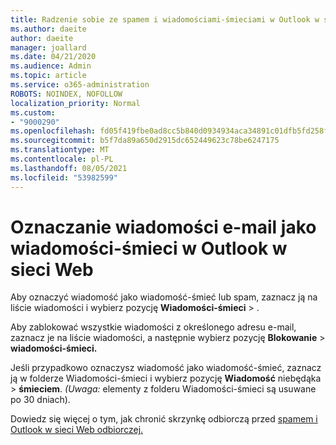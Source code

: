 ```yaml
---
title: Radzenie sobie ze spamem i wiadomościami-śmieciami w Outlook w sieci Web
ms.author: daeite
author: daeite
manager: joallard
ms.date: 04/21/2020
ms.audience: Admin
ms.topic: article
ms.service: o365-administration
ROBOTS: NOINDEX, NOFOLLOW
localization_priority: Normal
ms.custom:
- "9000290"
ms.openlocfilehash: fd05f419fbe0ad8cc5b840d0934934aca34891c01dfb5fd258f9deba3e63ec0f
ms.sourcegitcommit: b5f7da89a650d2915dc652449623c78be6247175
ms.translationtype: MT
ms.contentlocale: pl-PL
ms.lasthandoff: 08/05/2021
ms.locfileid: "53982599"
---
```

# <a name="mark-email-messages-as-junk-in-outlook-on-the-web"></a>Oznaczanie wiadomości e-mail jako wiadomości-śmieci w Outlook w sieci Web

Aby oznaczyć wiadomość jako wiadomość-śmieć lub spam, zaznacz ją na liście wiadomości i wybierz pozycję **Wiadomości-śmieci**  >  .

Aby zablokować wszystkie wiadomości z określonego adresu e-mail, zaznacz je na liście wiadomości, a następnie wybierz pozycję **Blokowanie**  >  **wiadomości-śmieci.**

Jeśli przypadkowo oznaczysz wiadomość jako wiadomość-śmieć, zaznacz ją w folderze Wiadomości-śmieci i wybierz pozycję **Wiadomość** niebędąka  >  **śmieciem**. *(Uwaga:* elementy z folderu Wiadomości-śmieci są usuwane po 30 dniach).

Dowiedz się więcej o tym, jak chronić skrzynkę odbiorczą przed [spamem i Outlook w sieci Web odbiorczej.](https://support.office.com/article/db786e79-54e2-40cc-904f-d89d57b7f41d)